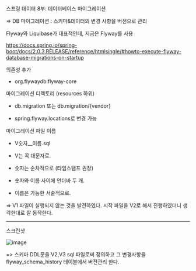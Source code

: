 스프링 데이터 8부: 데이터베이스 마이그레이션

=> DB 마이그레이션 : 스키마&데이터의 변경 사항을 버전으로 관리

Flyway와 Liquibase가 대표적인데, 지금은 Flyway를 사용

https://docs.spring.io/spring-boot/docs/2.0.3.RELEASE/reference/htmlsingle/#howto-execute-flyway-database-migrations-on-startup

의존성 추가

- org.flywaydb:flyway-core

마이그레이션 디렉토리 (resources 하위)

- db.migration 또는 db.migration/{vendor}

- spring.flyway.locations로 변경 가능

마이그레이션 파일 이름

- V숫자__이름.sql

- V는 꼭 대문자로.

- 숫자는 순차적으로 (타임스탬프 권장)

- 숫자와 이름 사이에 언더바 두 개.

- 이름은 가능한 서술적으로.

=> V1 파일이 실행되지 않는 것을 발견하였다. 시작 파일을 V2로 해서 진행하였더니 생각한대로 잘 동작한다.

---

스크린샷

![image](https://user-images.githubusercontent.com/82703938/116515092-d007c480-a906-11eb-9985-1a480479bc5a.png)

=> 스키마 DDL문을 V2,V3 sql 파일로써 정의하고 그 변경사항을 flyway_schema_history 테이블에서 버전관리 한다.